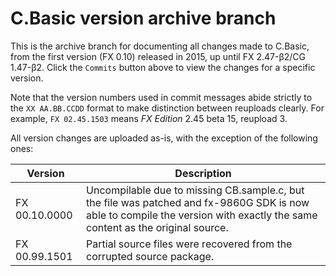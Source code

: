 # C.Basic version archive branch

This is the archive branch for documenting all changes made to C.Basic, from the first version (FX 0.10) released in 2015, up until FX 2.47-β2/CG 1.47-β2. Click the `Commits` button above to view the changes for a specific version.

Note that the version numbers used in commit messages abide strictly to the `XX AA.BB.CCDD` format to make distinction between reuploads clearly. For example, `FX 02.45.1503` means _FX Edition_ 2.45 beta 15, reupload 3.

All version changes are uploaded as-is, with the exception of the following ones:

Version         | Description
---             | ---
FX 00.10.0000   | Uncompilable due to missing CB.sample.c, but the file was patched and fx-9860G SDK is now able to compile the version with exactly the same content as the original source.
FX 00.99.1501   | Partial source files were recovered from the corrupted source package.